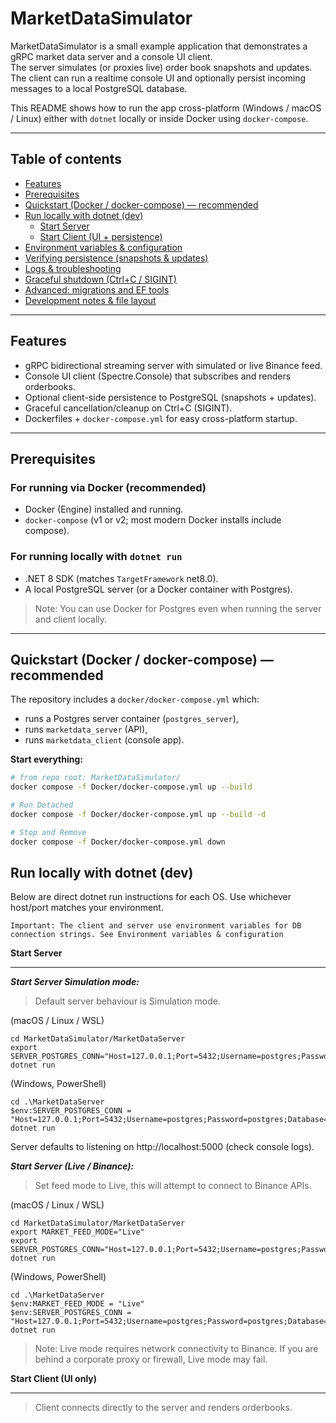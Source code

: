 # MarketDataSimulator

MarketDataSimulator is a small example application that demonstrates a gRPC market data server and a console UI client.  
The server simulates (or proxies live) order book snapshots and updates. The client can run a realtime console UI and optionally persist incoming messages to a local PostgreSQL database.

This README shows how to run the app cross-platform (Windows / macOS / Linux) either with `dotnet` locally or inside Docker using `docker-compose`.

---

## Table of contents

- [Features](#features)
- [Prerequisites](#prerequisites)
- [Quickstart (Docker / docker-compose) — recommended](#quickstart-docker--docker-compose---recommended)
- [Run locally with dotnet (dev)](#run-locally-with-dotnet-dev)
  - [Start Server](*start-server)
  - [Start Client (UI + persistence)](*start-client-ui--persistence)
- [Environment variables & configuration](#environment-variables--configuration)
- [Verifying persistence (snapshots & updates)](#verifying-persistence-snapshots--updates)
- [Logs & troubleshooting](#logs--troubleshooting)
- [Graceful shutdown (Ctrl+C / SIGINT)](#graceful-shutdown-ctrlc--sigint)
- [Advanced: migrations and EF tools](#advanced-migrations-and-ef-tools)
- [Development notes & file layout](#development-notes--file-layout)


---

## Features

- gRPC bidirectional streaming server with simulated or live Binance feed.
- Console UI client (Spectre.Console) that subscribes and renders orderbooks.
- Optional client-side persistence to PostgreSQL (snapshots + updates).
- Graceful cancellation/cleanup on Ctrl+C (SIGINT).
- Dockerfiles + `docker-compose.yml` for easy cross-platform startup.

---

## Prerequisites

### For running via Docker (recommended)
- Docker (Engine) installed and running.
- `docker-compose` (v1 or v2; most modern Docker installs include compose).

### For running locally with `dotnet run`
- .NET 8 SDK (matches `TargetFramework` net8.0).
- A local PostgreSQL server (or a Docker container with Postgres).

> Note: You can use Docker for Postgres even when running the server and client locally.

---

## Quickstart (Docker / docker-compose) — recommended

The repository includes a `docker/docker-compose.yml` which:

- runs a Postgres server container (`postgres_server`),
- runs `marketdata_server` (API),
- runs `marketdata_client` (console app).

**Start everything:**

```bash
# from repo root: MarketDataSimulator/
docker compose -f Docker/docker-compose.yml up --build

# Run Detached
docker compose -f Docker/docker-compose.yml up --build -d

# Stop and Remove
docker compose -f Docker/docker-compose.yml down
```

## Run locally with dotnet (dev)
Below are direct dotnet run instructions for each OS. Use whichever host/port matches your environment.
  ```
  Important: The client and server use environment variables for DB connection strings. See Environment variables & configuration
  ```
**Start Server**

---

***Start Server Simulation mode:***

> Default server behaviour is Simulation mode.

(macOS / Linux / WSL)
```
cd MarketDataSimulator/MarketDataServer
export SERVER_POSTGRES_CONN="Host=127.0.0.1;Port=5432;Username=postgres;Password=postgres;Database=marketdb"
dotnet run
```
(Windows, PowerShell)
```
cd .\MarketDataServer
$env:SERVER_POSTGRES_CONN = "Host=127.0.0.1;Port=5432;Username=postgres;Password=postgres;Database=marketdb"
dotnet run
```
Server defaults to listening on http://localhost:5000 (check console logs).

***Start Server (Live / Binance):***

> Set feed mode to Live, this will attempt to connect to Binance APIs.

(macOS / Linux / WSL)
```
cd MarketDataSimulator/MarketDataServer
export MARKET_FEED_MODE="Live"
export SERVER_POSTGRES_CONN="Host=127.0.0.1;Port=5432;Username=postgres;Password=postgres;Database=marketdb"
dotnet run
```
(Windows, PowerShell)
```
cd .\MarketDataServer
$env:MARKET_FEED_MODE = "Live"
$env:SERVER_POSTGRES_CONN = "Host=127.0.0.1;Port=5432;Username=postgres;Password=postgres;Database=marketdb"
dotnet run
```
> Note: Live mode requires network connectivity to Binance. If you are behind a corporate proxy or firewall, Live mode may fail.

**Start Client (UI only)**

---

> Client connects directly to the server and renders orderbooks.


  



